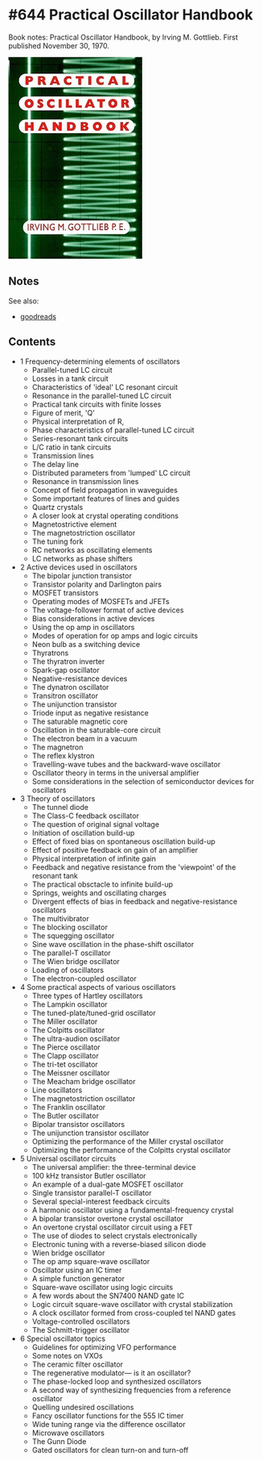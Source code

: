 # #644 Practical Oscillator Handbook

Book notes: Practical Oscillator Handbook, by Irving M. Gottlieb. First published November 30, 1970.

![Build](./assets/practical-oscillator-handbook_build.jpg?raw=true)

## Notes

See also:

* [goodreads](https://www.goodreads.com/book/show/3365243-practical-oscillator-handbook)

## Contents

* 1 Frequency-determining elements of oscillators
    * Parallel-tuned LC circuit
    * Losses in a tank circuit
    * Characteristics of 'ideal' LC resonant circuit
    * Resonance in the parallel-tuned LC circuit
    * Practical tank circuits with finite losses
    * Figure of merit, 'Q'
    * Physical interpretation of R,
    * Phase characteristics of parallel-tuned LC circuit
    * Series-resonant tank circuits
    * L/C ratio in tank circuits
    * Transmission lines
    * The delay line
    * Distributed parameters from 'lumped' LC circuit
    * Resonance in transmission lines
    * Concept of field propagation in waveguides
    * Some important features of lines and guides
    * Quartz crystals
    * A closer look at crystal operating conditions
    * Magnetostrictive element
    * The magnetostriction oscillator
    * The tuning fork
    * RC networks as oscillating elements
    * LC networks as phase shifters
* 2 Active devices used in oscillators
    * The bipolar junction transistor
    * Transistor polarity and Darlington pairs
    * MOSFET transistors
    * Operating modes of MOSFETs and JFETs
    * The voltage-follower format of active devices
    * Bias considerations in active devices
    * Using the op amp in oscillators
    * Modes of operation for op amps and logic circuits
    * Neon bulb as a switching device
    * Thyratrons
    * The thyratron inverter
    * Spark-gap oscillator
    * Negative-resistance devices
    * The dynatron oscillator
    * Transitron oscillator
    * The unijunction transistor
    * Triode input as negative resistance
    * The saturable magnetic core
    * Oscillation in the saturable-core circuit
    * The electron beam in a vacuum
    * The magnetron
    * The reflex klystron
    * Travelling-wave tubes and the backward-wave oscillator
    * Oscillator theory in terms in the universal amplifier
    * Some considerations in the selection of semiconductor devices for oscillators
* 3 Theory of oscillators
    * The tunnel diode
    * The Class-C feedback oscillator
    * The question of original signal voltage
    * Initiation of oscillation build-up
    * Effect of fixed bias on spontaneous oscillation build-up
    * Effect of positive feedback on gain of an amplifier
    * Physical interpretation of infinite gain
    * Feedback and negative resistance from the 'viewpoint' of the resonant tank
    * The practical obsctacle to infinite build-up
    * Springs, weights and oscillating charges
    * Divergent effects of bias in feedback and negative-resistance oscillators
    * The multivibrator
    * The blocking oscillator
    * The squegging oscillator
    * Sine wave oscillation in the phase-shift oscillator
    * The parallel-T oscillator
    * The Wien bridge oscillator
    * Loading of oscillators
    * The electron-coupled oscillator
* 4 Some practical aspects of various oscillators
    * Three types of Hartley oscillators
    * The Lampkin oscillator
    * The tuned-plate/tuned-grid oscillator
    * The Miller oscillator
    * The Colpitts oscillator
    * The ultra-audion oscillator
    * The Pierce oscillator
    * The Clapp oscillator
    * The tri-tet oscillator
    * The Meissner oscillator
    * The Meacham bridge oscillator
    * Line oscillators
    * The magnetostriction oscillator
    * The Franklin oscillator
    * The Butler oscillator
    * Bipolar transistor oscillators
    * The unijunction transistor oscillator
    * Optimizing the performance of the Miller crystal oscillator
    * Optimizing the performance of the Colpitts crystal oscillator
* 5 Universal oscillator circuits
    * The universal amplifier: the three-terminal device
    * 100 kHz transistor Butler oscillator
    * An example of a dual-gate MOSFET oscillator
    * Single transistor parallel-T oscillator
    * Several special-interest feedback circuits
    * A harmonic oscillator using a fundamental-frequency crystal
    * A bipolar transistor overtone crystal oscillator
    * An overtone crystal oscillator circuit using a FET
    * The use of diodes to select crystals electronically
    * Electronic tuning with a reverse-biased silicon diode
    * Wien bridge oscillator
    * The op amp square-wave oscillator
    * Oscillator using an IC timer
    * A simple function generator
    * Square-wave oscillator using logic circuits
    * A few words about the SN7400 NAND gate IC
    * Logic circuit square-wave oscillator with crystal stabilization
    * A clock oscillator formed from cross-coupled tel NAND gates
    * Voltage-controlled oscillators
    * The Schmitt-trigger oscillator
* 6 Special oscillator topics
    * Guidelines for optimizing VFO performance
    * Some notes on VXOs
    * The ceramic filter oscillator
    * The regenerative modulator— is it an oscillator?
    * The phase-locked loop and synthesized oscillators
    * A second way of synthesizing frequencies from a reference oscillator
    * Quelling undesired oscillations
    * Fancy oscillator functions for the 555 IC timer
    * Wide tuning range via the difference oscillator
    * Microwave oscillators
    * The Gunn Diode
    * Gated oscillators for clean turn-on and turn-off
